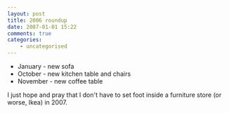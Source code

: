 ```yaml
---
layout: post
title: 2006 roundup
date: 2007-01-01 15:22
comments: true
categories:
    - uncategorised
---
```

-   January - new sofa
-   October - new kitchen table and chairs
-   November - new coffee table

I just hope and pray that I don't have to set foot inside a 
furniture store (or worse, Ikea) in 2007.
